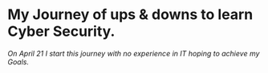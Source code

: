 # My Journey of ups & downs to learn Cyber Security.

_On April 21 I start this journey with no experience in IT hoping to achieve my Goals._
